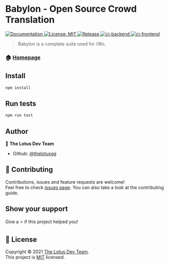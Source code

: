 # Babylon - Open Source Crowd Translation

<p>
  <a href="https://github.com/thelotusgg/babylon/blob/dev/README.md" target="_blank">
    <img alt="Documentation" src="https://img.shields.io/badge/documentation-yes-brightgreen.svg" />
  </a>
  <a href="https://github.com/thelotusgg/babylon/blob/dev/LICENSE" target="_blank">
    <img alt="License: MIT" src="https://img.shields.io/badge/License-MIT-yellow.svg" />
  </a>
  <a href="https://github.com/thelotusgg/babylon/releases">
    <img alt="Release" src="https://img.shields.io/github/v/release/thelotusgg/babylon?sort=semver">
  </a>
  <a href="https://github.com/thelotusgg/babylon/actions/workflows/ci-backend.yml">
    <img alt="ci-backend" src="https://github.com/thelotusgg/babylon/actions/workflows/ci-backend.yml/badge.svg?branch=dev">
  </a>
  <a href="https://github.com/thelotusgg/babylon/actions/workflows/ci-frontend.yml">
    <img alt="ci-frontend" src="https://github.com/thelotusgg/babylon/actions/workflows/ci-frontend.yml/badge.svg?branch=dev">
  </a>
</p>

> Babylon is a complete suite used for i18n.

### 🏠 [Homepage](https://github.com/thelotusgg/babylon)

## Install

```sh
npm install
```

## Run tests

```sh
npm run test
```

## Author

👤 **The Lotus Dev Team**

* Github: [@thelotusgg](https://github.com/thelotusgg)

## 🤝 Contributing

Contributions, issues and feature requests are welcome!<br />Feel free to check [issues page](https://github.com/thelotusgg/babylon/issues). You can also take a look at the contributing guide.

## Show your support

Give a ⭐️ if this project helped you!

## 📝 License

Copyright © 2021 [The Lotus Dev Team](https://github.com/thelotusgg).<br />
This project is [MIT](https://github.com/thelotusgg/babylon/blob/dev/LICENSE) licensed.
